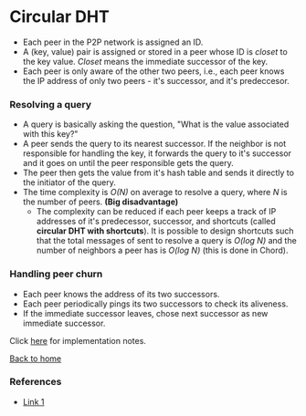 # Circular DHT

- Each peer in the P2P network is assigned an ID.
- A (key, value) pair is assigned or stored in a peer whose ID is *closet* to the key value. *Closet* means the immediate successor of the key.
- Each peer is only aware of the other two peers, i.e., each peer knows the IP address of only two peers - it's successor, and it's predeccesor.

### Resolving a query
- A query is basically asking the question, "What is the value associated with this key?"
- A peer sends the query to its nearest successor. If the neighbor is not responsible for handling the key, it forwards the query to it's successor and it goes on until the peer responsible gets the query.
- The peer then gets the value from it's hash table and sends it directly to the initiator of the query.
- The time complexity is *O(N)* on average to resolve a query, where *N* is the number of peers. **(Big 
disadvantage)**
    - The complexity can be reduced if each peer keeps a track of IP addresses of it's predecessor, successor, and shortcuts (called **circular DHT with shortcuts**). It is possible to design shortcuts such that the total messages of sent to resolve a query is *O(log N)* and the number of neighbors a peer has is *O(log N)* (this is done in Chord).

### Handling peer churn
- Each peer knows the address of its two successors.
- Each peer periodically pings its two successors to check its aliveness.
- If the immediate successor leaves, chose next successor as new immediate successor.

Click [here](./circ_dht_impl.md) for implementation notes.

[Back to home](./Home.md)

### References
- [Link 1](https://www.youtube.com/watch?v=-UU_ugiPZ9k)
